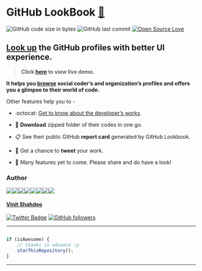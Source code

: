# GitHub LookBook  [:mag_right:](https://vinitshahdeo.github.io/GitHubLookBook/)

![GitHub code size in bytes](https://img.shields.io/github/languages/code-size/vinitshahdeo/GitHubLookBook?logo=github) ![GitHub last commit](https://img.shields.io/github/last-commit/vinitshahdeo/GitHubLookBook?logo=github) [![Open Source Love](https://badges.frapsoft.com/os/v2/open-source.svg?v=103)](https://github.com/vinitshahdeo)

## [Look up](https://vinitshahdeo.github.io/GitHubLookBook/) the GitHub profiles with better UI experience.

> **Click [here](https://vinitshahdeo.github.io/GitHubLookBook/) to view live demo.**

**It helps you [browse](https://vinitshahdeo.github.io/GitHubLookBook/) social coder’s and organization’s profiles and offers you a glimpse to their world of code.**

Other features help you to -

- :octocat: [Get to know about the developer’s works](https://vinitshahdeo.github.io/GitHubLookBook/).
 
- :file_folder: **Download** zipped folder of their codes in one go.
 
- :clipboard: See their public GitHub **report card** generated by GitHub Lookbook.
 
- :rocket: Get a chance to **tweet** your work.
 
- :construction: Many features yet to come. Please share and do have a look!

### Author

[![](https://sourcerer.io/fame/vinitshahdeo/vinitshahdeo/GitHubLookBook/images/0)](https://sourcerer.io/fame/vinitshahdeo/vinitshahdeo/GitHubLookBook/links/0)[![](https://sourcerer.io/fame/vinitshahdeo/vinitshahdeo/GitHubLookBook/images/1)](https://sourcerer.io/fame/vinitshahdeo/vinitshahdeo/GitHubLookBook/links/1)[![](https://sourcerer.io/fame/vinitshahdeo/vinitshahdeo/GitHubLookBook/images/2)](https://sourcerer.io/fame/vinitshahdeo/vinitshahdeo/GitHubLookBook/links/2)[![](https://sourcerer.io/fame/vinitshahdeo/vinitshahdeo/GitHubLookBook/images/3)](https://sourcerer.io/fame/vinitshahdeo/vinitshahdeo/GitHubLookBook/links/3)[![](https://sourcerer.io/fame/vinitshahdeo/vinitshahdeo/GitHubLookBook/images/4)](https://sourcerer.io/fame/vinitshahdeo/vinitshahdeo/GitHubLookBook/links/4)[![](https://sourcerer.io/fame/vinitshahdeo/vinitshahdeo/GitHubLookBook/images/5)](https://sourcerer.io/fame/vinitshahdeo/vinitshahdeo/GitHubLookBook/links/5)[![](https://sourcerer.io/fame/vinitshahdeo/vinitshahdeo/GitHubLookBook/images/6)](https://sourcerer.io/fame/vinitshahdeo/vinitshahdeo/GitHubLookBook/links/6)[![](https://sourcerer.io/fame/vinitshahdeo/vinitshahdeo/GitHubLookBook/images/7)](https://sourcerer.io/fame/vinitshahdeo/vinitshahdeo/GitHubLookBook/links/7)

#### [Vinit Shahdeo](https://github.com/vinitshahdeo)

[![Twitter Badge](https://img.shields.io/twitter/follow/Vinit_Shahdeo.svg?style=social)](https://twitter.com/Vinit_Shahdeo) [![GitHub followers](https://img.shields.io/github/followers/vinitshahdeo.svg?label=Follow%20@vinitshahdeo&style=social)](https://github.com/vinitshahdeo/)

---------

```javascript

if (isAwesome) {
    // thanks in advance :p
    starThisRepository();
}

```

-----------
